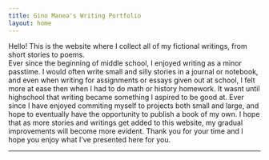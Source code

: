 ```yaml
---
title: Gino Manea's Writing Portfolio
layout: home
---
```


Hello! This is the website where I collect all of my fictional writings, from short stories to poems.  
Ever since the beginning of middle school, I enjoyed writing as a minor passtime. I would often write small and silly stories in a journal or notebook, and even when writing for assignments or essays given out at school, I felt more at ease then when I had to do math or history homework. It wasnt until highschool that writing became something I aspired to be good at. Ever since I have enjoyed commiting myself to projects both small and large, and hope to eventually have the opportunity to publish a book of my own. I hope that as more stories and writings get added to this website, my gradual improvements will become more evident. Thank you for your time and I hope you enjoy what I've presented here for you. 

----

[^1]: [It can take up to 10 minutes for changes to your site to publish after you push the changes to GitHub](https://docs.github.com/en/pages/setting-up-a-github-pages-site-with-jekyll/creating-a-github-pages-site-with-jekyll#creating-your-site).
